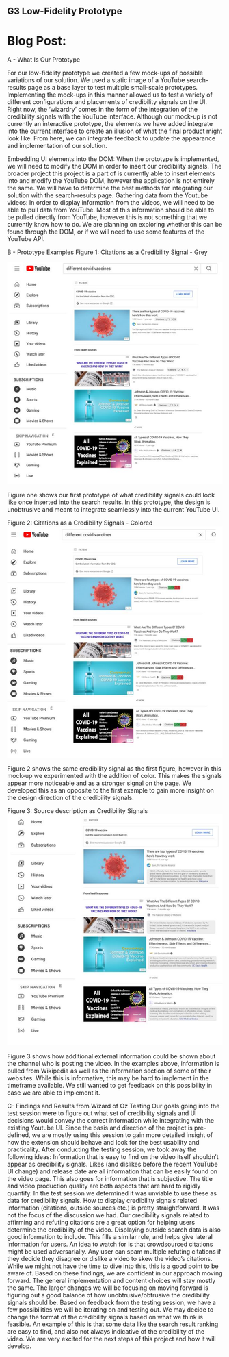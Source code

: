 ## G3 Low-Fidelity Prototype

# Blog Post:

A - What Is Our Prototype

For our low-fidelity prototype we created a few mock-ups of possible variations of our solution. We used a static image of a YouTube search-results page as a base layer to test multiple small-scale prototypes. Implementing the mock-ups in this manner allowed us to test a variety of different configurations and placements of credibility signals on the UI.
Right now, the ‘wizardry’ comes in the form of the integration of the credibility signals with the YouTube interface. Although our mock-up is not currently an interactive prototype, the elements we have added integrate into the current interface to create an illusion of what the final product might look like. From here, we can integrate feedback to update the appearance and implementation of our solution.

Embedding UI elements into the DOM:
When the prototype is implemented, we will need to modify the DOM in order to insert our credibility signals. The broader project this project is a part of is currently able to insert elements into and modify the YouTube DOM, however the application is not entirely the same. We will have to determine the best methods for integrating our solution with the search-results page.
Gathering data from the Youtube videos:
In order to display information from the videos, we will need to be able to pull data from YouTube. Most of this information should be able to be pulled directly from YouTube, however this is not something that we currently know how to do. We are planning on exploring whether this can be found through the DOM, or if we will need to use some features of the YouTube API.    

B - Prototype Examples
Figure 1: Citations as a Credibility Signal - Grey

![Figure 1: Citations as a Credibility Signal - Grey](/images/figg31.JPG)

Figure one shows our first prototype of what credibility signals could look like once inserted into the search results. In this prototype, the design is unobtrusive and meant to integrate seamlessly into the current YouTube UI.

Figure 2: Citations as a Credibility Signals - Colored
![Figure 2: Citations as a Credibility Signals - Colored](/images/figg32.JPG)

Figure 2 shows the same credibility signal as the first figure, however in this mock-up we experimented with the addition of color. This makes the signals appear more noticeable and as a stronger signal on the page. We developed this as an opposite to the first example to gain more insight on the design direction of the credibility signals.

Figure 3: Source description as Credibility Signals
![Figure 3: Source description as Credibility Signals](/images/figg33.JPG)

Figure 3 shows how additional external information could be shown about the channel who is posting the video. In the examples above, information is pulled from Wikipedia as well as the information section of some of their websites. While this is informative, this may be hard to implement in the timeframe available. We still wanted to get feedback on this possibility in case we are able to implement it.

C- Findings and Results from Wizard of Oz Testing
Our goals going into the test session were to figure out what set of credibility signals and UI decisions would convey the correct information while integrating with the existing Youtube UI. Since the basis and direction of the project is pre-defined, we are mostly using this session to gain more detailed insight of how the extension should behave and look for the best usability and practicality.
    After conducting the testing session, we took away the following ideas:
Information that is easy to find on the video itself shouldn’t appear as credibility signals. Likes (and dislikes before the recent YouTube UI change) and release date are all information that can be easily found on the video page.
This also goes for information that is subjective. The title and video production quality are both aspects that are hard to rigidly quantify. In the test session we determined it was unviable to use these as data for credibility signals.
How to display credibility signals related information (citations, outside sources etc.) is pretty straightforward. It was not the focus of the discussion we had. 
Our credibility signals related to affirming and refuting citations are a great option for helping users determine the credibility of the video. Displaying outside search data is also good information to include. This fills a similar role, and helps give lateral information for users.
An idea to watch for is that crowdsourced citations might be used adversarially. Any user can spam multiple refuting citations if they decide they disagree or dislike a video to skew the video’s citations. While we might not have the time to dive into this, this is a good point to be aware of.
Based on these findings, we are confident in our approach moving forward. The general implementation and content choices will stay mostly the same. The larger changes we will be focusing on moving forward is figuring out a good balance of how unobtrusive/obtrusive the credibility signals should be. Based on feedback from the testing session, we have a few possibilities we will be iterating on and testing out. We may decide to change the format of the credibility signals based on what we think is feasible. An example of this is that some data like the search result ranking are easy to find, and also not always indicative of the credibility of the video. We are very excited for the next steps of this project and how it will develop.
